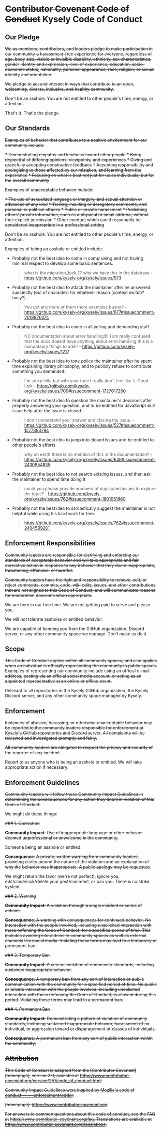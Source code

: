 # ~~Contributor Covenant Code of Conduct~~ Kysely Code of Conduct

## Our Pledge

~~We as members, contributors, and leaders pledge to make participation in our~~
~~community a harassment-free experience for everyone, regardless of age, body~~
~~size, visible or invisible disability, ethnicity, sex characteristics, gender~~
~~identity and expression, level of experience, education, socio-economic status,~~
~~nationality, personal appearance, race, religion, or sexual identity~~
~~and orientation.~~

~~We pledge to act and interact in ways that contribute to an open, welcoming,~~
~~diverse, inclusive, and healthy community.~~

Don't be an asshole.
You are not entitled to other people's time, energy, or attention.

That's it. That's the pledge.

## Our Standards

~~Examples of behavior that contributes to a positive environment for our~~
~~community include:~~

~~* Demonstrating empathy and kindness toward other people~~
~~* Being respectful of differing opinions, viewpoints, and experiences~~
~~* Giving and gracefully accepting constructive feedback~~
~~* Accepting responsibility and apologizing to those affected by our mistakes,~~
  ~~and learning from the experience~~
~~* Focusing on what is best not just for us as individuals, but for the~~
  ~~overall community~~

~~Examples of unacceptable behavior include:~~

~~* The use of sexualized language or imagery, and sexual attention or~~
  ~~advances of any kind~~
~~* Trolling, insulting or derogatory comments, and personal or political attacks~~
~~* Public or private harassment~~
~~* Publishing others' private information, such as a physical or email~~
  ~~address, without their explicit permission~~
~~* Other conduct which could reasonably be considered inappropriate in a~~
  ~~professional setting~~

Don't be an asshole.
You are not entitled to other people's time, energy, or attention.

Examples of being an asshole or entitled include:

* Probably not the best idea to come in complaining and not having minimal respect to develop some basic sentences.
  > what is the migration_lock ?? why we have this in the database - https://github.com/kysely-org/kysely/issues/973
* Probably not the best idea to attack the maintainer after he answered succinctly (out of character) for whatever reason (context switch? busy?).
  > You got any more of them there examples buster? - https://github.com/kysely-org/kysely/issues/677#issuecomment-2019876074
* Probably not the best idea to come in all yelling and demanding stuff.
  > NO documentation about error handling!!!!
  > I am really confused that the docs doesnt have anything about error handling
  > this is a mandataory things to add!! - https://github.com/kysely-org/kysely/issues/1217
* Probably not the best idea to tone police the maintainer after he spent time explaining library philosophy, and to publicly refuse to contribute something you demanded.
  > I'm sorry fella but with your tone I really don't feel like it. Good luck - https://github.com/kysely-org/kysely/issues/709#issuecomment-1727617260
* Probably not the best idea to question the maintainer's decisions after properly answering your question, and to be entitled for JavaScript skill issue help after the issue is closed.
  > I don't understand your answer and closing the issue. - https://github.com/kysely-org/kysely/issues/527#issuecomment-1577383794
* Probably not the best idea to jump into closed issues and be entitled to other people's efforts.
  > why on earth there is no mention of this in the documentation? - https://github.com/kysely-org/kysely/issues/649#issuecomment-2430854835
* Probably not the best idea to not search existing issues, and then ask the maintainer to spend time doing it.
  > could you please provide numbers of duplicated issues to explore the topic? - https://github.com/kysely-org/kysely/issues/762#issuecomment-1801951960
* Probably not the best idea to sarcastically suggest the maintainer is not helpful while using his hard work for free.
  > https://github.com/kysely-org/kysely/issues/762#issuecomment-2404599281

## Enforcement Responsibilities

~~Community leaders are responsible for clarifying and enforcing our standards of~~
~~acceptable behavior and will take appropriate and fair corrective action in~~
~~response to any behavior that they deem inappropriate, threatening, offensive,~~
~~or harmful.~~

~~Community leaders have the right and responsibility to remove, edit, or reject~~
~~comments, commits, code, wiki edits, issues, and other contributions that are~~
~~not aligned to this Code of Conduct, and will communicate reasons for moderation~~
~~decisions when appropriate.~~

We are here in our free time. We are not getting paid to serve and please you.

We will not tolerate assholes or entitled behavior.

We are capable of banning you from the GitHub organization, Discord server, or any 
other community space we manage. Don't make us do it.

## Scope

~~This Code of Conduct applies within all community spaces, and also applies when~~
~~an individual is officially representing the community in public spaces.~~
~~Examples of representing our community include using an official e-mail address,~~
~~posting via an official social media account, or acting as an appointed~~
~~representative at an online or offline event.~~

Relevant to all repositories in the Kysely GitHub organization, the Kysely Discord 
server, and any other community space managed by Kysely.

## Enforcement

~~Instances of abusive, harassing, or otherwise unacceptable behavior may be~~
~~reported to the community leaders responsible for enforcement at~~
~~Kysely's GitHub repositories and Discord server.~~
~~All complaints will be reviewed and investigated promptly and fairly.~~

~~All community leaders are obligated to respect the privacy and security of the~~
~~reporter of any incident.~~

Report to us anyone who is being an asshole or entitled.
We will take appropriate action if necessary.

## Enforcement Guidelines

~~Community leaders will follow these Community Impact Guidelines in determining~~
~~the consequences for any action they deem in violation of this Code of Conduct:~~

We might do these things:

~~### 1. Correction~~

**Community Impact**: ~~Use of inappropriate language or other behavior deemed~~
~~unprofessional or unwelcome in the community.~~

Someone being an asshole or entitled.

**Consequence**: ~~A private, written warning from community leaders, providing~~
~~clarity around the nature of the violation and an explanation of why the~~
~~behavior was inappropriate. A public apology may be requested.~~

We might return the favor (we're not perfect), ignore you, edit/close/lock/delete 
your post/comment, or ban you. There is no strike system.

~~### 2. Warning~~

~~**Community Impact**: A violation through a single incident or series~~
~~of actions.~~

~~**Consequence**: A warning with consequences for continued behavior. No~~
~~interaction with the people involved, including unsolicited interaction with~~
~~those enforcing the Code of Conduct, for a specified period of time. This~~
~~includes avoiding interactions in community spaces as well as external channels~~
~~like social media. Violating these terms may lead to a temporary or~~
~~permanent ban.~~

~~### 3. Temporary Ban~~

~~**Community Impact**: A serious violation of community standards, including~~
~~sustained inappropriate behavior.~~

~~**Consequence**: A temporary ban from any sort of interaction or public~~
~~communication with the community for a specified period of time. No public or~~
~~private interaction with the people involved, including unsolicited interaction~~
~~with those enforcing the Code of Conduct, is allowed during this period.~~
~~Violating these terms may lead to a permanent ban.~~

~~### 4. Permanent Ban~~

~~**Community Impact**: Demonstrating a pattern of violation of community~~
~~standards, including sustained inappropriate behavior,  harassment of an~~
~~individual, or aggression toward or disparagement of classes of individuals.~~

~~**Consequence**: A permanent ban from any sort of public interaction within~~
~~the community.~~

## ~~Attribution~~

~~This Code of Conduct is adapted from the [Contributor Covenant][homepage],~~
~~version 2.0, available at~~
~~https://www.contributor-covenant.org/version/2/0/code_of_conduct.html.~~

~~Community Impact Guidelines were inspired by [Mozilla's code of conduct~~
~~enforcement ladder](https://github.com/mozilla/diversity).~~

~~[homepage]: https://www.contributor-covenant.org~~

~~For answers to common questions about this code of conduct, see the FAQ at~~
~~https://www.contributor-covenant.org/faq. Translations are available at~~
~~https://www.contributor-covenant.org/translations.~~
